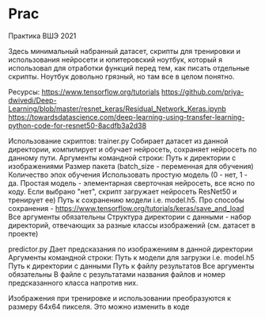 # Prac
Практика ВШЭ 2021

Здесь минимальный набранный датасет, скрипты для тренировки и использования нейросети и юпитеровский ноутбук,
который я использовал для отработки функций перед тем, как писать отдельные скрипты. Ноутбук довольно грязный, но там все в целом понятно.

Ресурсы: https://www.tensorflow.org/tutorials
  https://github.com/priya-dwivedi/Deep-Learning/blob/master/resnet_keras/Residual_Network_Keras.ipynb
  https://towardsdatascience.com/deep-learning-using-transfer-learning-python-code-for-resnet50-8acdfb3a2d38
  
Использование скриптов:
  trainer.py
    Собирает датасет из данной директории, компилирует и обучает нейросеть, сохраняет нейросеть по данному пути.
    Аргументы командной строки:
      Путь к директории с изображениями
      Размер пакета (batch_size - переменная для обучения)
      Количество эпох обучения
      Использовать простую модель (0 - нет, 1 - да. Простая модель - элементарная сверточная нейросеть, все ясно по коду.
        Если выбрано "нет", скрипт загружает нейросеть ResNet50 и тренирует ее)
      Путь к сохранению модели i.e. model.h5. Про способы сохранения - https://www.tensorflow.org/tutorials/keras/save_and_load
    Все аргументы обязательны
    Структура директории с данными - набор директорий, отвечающих за разные классы изображений (см. датасет в проекте)
    
  predictor.py
    Дает предсказания по изображениям в данной директории
    Аргументы командной строки:
      Путь к модели для загрузки i.e. model.h5
      Путь к директории с данными
      Путь к файлу результатов
    Все аргументы обязательны
    В файле с результатами названия файлов и номер предсказанного класса напротив них.

Изображения при тренировке и использовании преобразуются к размеру 64х64 пикселя. Это можно изменить в коде
